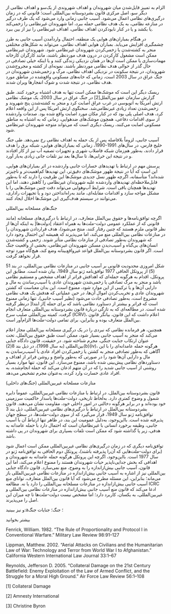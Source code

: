   الزام به تمییز قایل‌شدن میان شهروندان و اهداف شهروندی از یک‌سو و اهداف نظامی از دیگر سو، اصل مرکزی قانون بشردوستانه بین‌المللی است؛ قانونی که در زمان درگیری‌های نظامی اعمال می‌شود. آسیب جانبی زمانی وارد می‌شود که یک طرف درگیر در منازعه نظامی، به یک هدف نظامی حمله ببرد، اما شهروندان غیرنظامی را زخمی‌کند یا بکشد و یا در کنار نابودکردن اهداف نظامی، اهداف غیرنظامی را نیز از بین ببرد.

در هنگام بمباران‌های هوایی یک منطقه، احتمال واردآمدن آسیب جانبی به طرز چشمگیری افزایش می‌یابد. بمباران هوایی اهداف نظامی، می‌تواند به شکل‌های مختلفی منجر به کشته‌شدن یا زخمی‌کردن شهروندان غیرنظامی ‌شود. شهروندان غیرنظامی ممکن است مشغول کارکردن در درون هدف موردنظر باشند، مانند کارگران کارخانه مهمات‌سازی یا ممکن است آن‌ها در همان نزدیکی زندگی کنند و یا اینکه خیلی تصادفی در حال گذر از حوالی هدف نظامی موردنظر باشند. نمونه‌ای از کشته و مجروح‌شدن شهروندان، در نتیجة سکونت در نزدیکی اهداف نظامی، مرگ و زخمی‌شدن شهروندان در جنگ عراق در سال 2003 است، زمانی که خانه‌های مسکونی واقع‌شده در مناطق مورد هدف نظامی، در نتیجة شدت و شوک انفجارها ویران شدند.

ریسک دیگر این است که موشک‌ها ممکن است تنها به هدف اشتباه برخورد کنند. طبق گزارش سازمان عفو بین‌الملل[2] در جنگ عراق در سال 2003، یک موشک نظامی ارتش امریکا به اتوبوسی در غرب عراق اصابت کرد و منجر به کشته‌شدن پنج شهروند و زخمی‌شدن تعداد زیادی غیرنظامی‌شد. سخنگوی ارتش امریکا پس از این واقعه اعلام کرد، هدف اصلی پلی بود که در کنار مکان مورد اصابت واقع شده بود. صدمات واردشده از سوی اقدامات دفاعی، همچون موشک‌های ضدهوایی، زمانی که به اشتباه به مناطق مسکونی اصابت می‌کنند، ریسک دیگری است که می‌تواند متوجه شهروندان غیرنظامی‌ شود.

 آسیب جانبی، لزوماً بلافاصله پس از یک حمله به اهداف نظامی رخ نمی‌دهد. طی جنگ خلیج فارس، در سال‌های 1991-1990، زمانی که بمباران‌های هوایی، شبکه برق را هدف قرار دادند، به‌طور هم‌زمان شبکه فاضلاب شهری و تجهیزات تصفیه آب نیز از کار افتادند و در نتیجة این خرابی‌ها، تا سال‌ها بعد نیز تلفات جانی زیادی به‌بار آورد.

پرسش مهم در ارتباط با تهدیدهای خسارات جانبی واردشده در اثر بمباران‌های هوایی، این است که آیا در نتیجة ظهور موشک‌های دقیق‌تر، این تهدیدها کم‌اهمیت‌تر و ناچیزتر شده‌اند؟ متأسفانه، اگرچه ظهور نسل جدیدی موشک‌ها این ظرفیت را دارند که تا به‌طور قابل‌ملاحظه‌ای تهدیدهای واردشده علیه شهروندان غیرنظامی را کاهش دهند، اما این تهدیدها همچنان باقی است. شرایط آب‌وهوایی می‌تواند دقت چنین موشک‌هایی را با مشکل مواجه سازد و اقدامات مقابله‌ای، مانند به‌راه‌انداختن دود و یا تجیهزات راداری، می‌توانند در سیستم هدف‌گیری این موشک‌ها اخلال ایجاد کنند.

جنگ‌های مسلحانه بین‌المللی

اگرچه توافق‌نامه‌ها و حقوق بین‌الملل متعارف، در ارتباط با درگیری‌های مسلحانه (مانند قانونی که از عملکرد عمومی دولت-ملت‌ها به همراه اعتقاد ]دولت‌ها[ به اینکه آن‌ها از نظر قانونی ملزم هستند که چنین رفتار کنند، منتج می‌شود)، هدف قراردادن شهروندان را در منازعات نظامی بین‌المللی منع می‌کند، اما می‌پذیرند که همیشه این احتمال وجود دارد که شهروندان به‌طور تصادفی از منازعات نظامی متأثر شوند. زخمی و کشته‌شدن انسان‌های بی‌گناه و آسیب‌دیدن مسکن شهروندان غیرنظامی، بخشی از واقعیت جنگ است. اگر قانون بشردوستانه بین‌الملل قواعد غیرواقع‌بینانه وضع کند، هیچ‌گاه مورد توجه قرار نخواهد گرفت.

شکل امروزی محدودیت قانونی بر آسیب جانبی در منازعات نظامی بین‌المللی، در بند 51 (5) از پروتکل الحاقی 1977 توافق‌نامه ژنو سال 1949، بیان شده است. مطابق این پروتکل، اقدام به هرگونه حمله‌ای که اهدافش فراتر از اهداف مشخص و مستقیم نظامی باشد و منجر به مرگ تصادفی یا زخمی‌شدن شهروندان عادی یا آسیب‌رساندن به مال و دارایی آن‌ها و یا ترکیبی از این موارد شود، ممنوع است. این بدان معناست که کشتن شهروندان عادی و تخریب‌کردن اموال آن‌ها، در حین عملیاتی که هدفش یک هدف نظامی مشروع است، به‌طور تصادفی حادث می‌شود (نظیر آسیب جانبی)، تنها زمانی ممنوع است که فراتر و بیشتر از دستاورد نظامی باشد که برای حمله ]از ابتدا[ درنظر گرفته شده است. در مطالعه‌ای که به تازگی دربارة قانون بشردوستانه بین‌المللی متعارف انجام گرفت، کمیته بین‌المللی صلیب سرخ (ICRV)، اعلام داشت که این قانون، بیانگر قانون بین‌الملل متعارف بوده و بنابراین، برای تمامی دولت-ملت‌ها الزام‌آور است.

همچنین، هر فرمانده نظامی که نبردی را در یک درگیری مسلحانه بین‌المللی مجاز اعلام می‌کند که منجر به آسیب جانبی بسیار شود، ممکن است طبق حقوق بین‌الملل، تحت عنوان ارتکاب جنایت جنگی، مجرم شناخته شود. در حقیقت، قانون دادگاه جنایی بین‌المللی (به سال 1998)، در ذیل بند 8(2)(b)(iv)، هرگونه حمله عامدانه‌ای را با این آگاهی که به‌طور تصادفی منجر به کشتن یا زخمی‌کردن افراد عادی یا آسیب‌رساندن به مال و دارایی آن‌ها شود را در صورتی که به‌طور واضح و روشن فراتر از اهداف و دستاوردهای نظامی پیش‌بینی شده باشد، ممنوع می‌سازد. این قانون، تنها موارد بسیار روشنی از آسیب جانبی شدید را که در آن متهم اذعان می‌کند که حملة انجام‌شده، به افراد عادی خسارت وارد کرده، به‌عنوان مجرم تشخیص می‌دهد.

منازعات مسلحانه غیربین‌المللی (جنگ‌های داخلی)

قانون بشردوستانه بین‌الملل، در ارتباط با منازعات نظامی غیربین‌المللی، عموماً دایره شمول و وضوح کمتری دارد. به‌لحاظ تاریخی، دولت-ملت‌ها پاسدار حاکمیت سرزمینی خود بوده‌اند و در برابر هرگونه دخالتی در امور داخلی خود، مقاومت نشان می‌دهند. قانون بشردوستانه بین‌الملل در ارتباط با درگیری‌های نظامی غیربین‌المللی، ذیل بند 3 توافق‌نامه ژنو سال 1949، قرار می‌گیرد که از سوی دولت-ملت‌ها، در سطح جهان پذیرفته شده است. بااین‌وجود، به‌دلیل عمومیت این بند، در ظاهر تنها ارتباط آن با آسیب جانبی، وظیفه برخورد انسانی با غیرنظامیان است که احتمال دارد با حمله عامدانه به هدفی، زیر پا گذاشته شود که ممکن است تلفات بسیاری برای شهروندان در پی داشته باشد.

توافق‌نامه دیگری که در زمان درگیری‌های نظامی غیربین‌المللی ممکن است اعمال شود (برای دولت-ملت‌هایی که آن‌را پذیرفته باشند)، پروتکل دوم الحاقی به توافق‌نامه ژنو در سال 1977 است. بااین‌وجود، اگرچه این پروتکل هرگونه حمله عامدانه به شهروندان و اهدافی که بخش جدایی‌ناپذیر حیات شهروندان هستند را ممنوع اعلام می‌کند، اما این قانون، آسیب جانبی بیش‌ازاندازه را به وضوح، منع نمی‌سازد. قانون دادگاه جنایی بین‌المللی نیز از اشاره به آسیب جانبی بیش‌ازاندازه در منازعات نظامی غیربین‌المللی باز می‌ماند؛ بنابراین، این مسئله مطرح می‌شود که آیا قانون بین‌الملل متعارف، توانای منع آسیب جانبی بیش‌ازاندازه در منازعات مسلحانه بین‌المللی را دارد یا نه. مطالعه ICRC ادعا می‌کند که قانون منع آسیب جانبی بیش‌ازاندازه در منازعات نظامی بین‌المللی و غیربین‌المللی، به یکسان، کاربرد دارد؛ اما مشخص نیست دولت-ملت‌ها تا چه میزان این اصل را می‌پذیرند.

 و نیز ببینید:a؛ جنگ؛ جنایات جنگ

بیشتر بخوانید

Fenrick, William. 1982. “The Rule of Proportionality and Protocol I in Conventional Warfare.” Military Law Review 98:91–127

Lippman, Matthew. 2002. “Aerial Attacks on Civilians and the Humanitarian Law of War: Technology and Terror from World War I to Afghanistan.” California Western International Law Journal 33:1–67

Reynolds, Jefferson D. 2005. “Collateral Damage on the 21st Century Battlefield: Enemy Exploitation of the Law of Armed Conflict, and the Struggle for a Moral High Ground.” Air Force Law Review 56:1–108

[1] Collateral Damage

[2] Amnesty International

[3] Christine Byron

 

  


 
